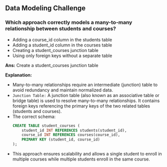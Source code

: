 ## Data Modeling Challenge

### Which approach correctly models a many-to-many relationship between students and courses?
- Adding a course_id column in the students table
- Adding a student_id column in the courses table
- Creating a student_courses junction table
- Using only foreign keys without a separate table

**Ans:** Create a student_courses junction table

**Explanation:**
- Many-to-many relationships require an intermediate (junction) table to avoid redundancy and maintain normalized data.
- `Junction Table:` A junction table (also known as an associative table or bridge table) is used to resolve many-to-many relationships. It contains foreign keys referencing the primary keys of the two related tables (students and courses).
- The correct schema:
  ```sql
  CREATE TABLE student_courses (
      student_id INT REFERENCES students(student_id),
      course_id INT REFERENCES courses(course_id),
      PRIMARY KEY (student_id, course_id)
  );
  ```
- This approach ensures scalability and allows a single student to enroll in multiple courses while multiple students enroll in the same course.
